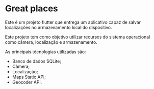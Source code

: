 # Great places

Este é um projeto flutter que entrega um aplicativo capaz de salvar localizações no armazenamento
local do dispositivo.

Este projeto tem como objetivo utilizar recursos do sistema operacional como câmera, localização e
armazenamento.

As principais técnologias utilizadas são:

- Banco de dados SQLite;
- Câmera;
- Localização;
- Maps Static API;
- Geocoder API.
